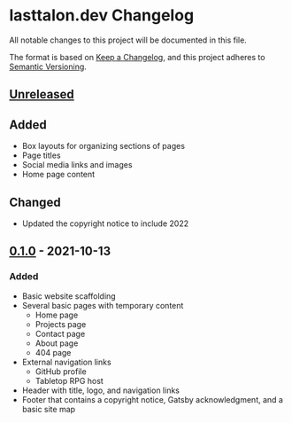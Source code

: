# lasttalon.dev Changelog

All notable changes to this project will be documented in this file.

The format is based on [Keep a Changelog][kac], and this project adheres to
[Semantic Versioning][semver].

## [Unreleased]

## Added

- Box layouts for organizing sections of pages
- Page titles
- Social media links and images
- Home page content

## Changed

- Updated the copyright notice to include 2022

## [0.1.0] - 2021-10-13

### Added

- Basic website scaffolding
- Several basic pages with temporary content
  - Home page
  - Projects page
  - Contact page
  - About page
  - 404 page
- External navigation links
  - GitHub profile
  - Tabletop RPG host
- Header with title, logo, and navigation links
- Footer that contains a copyright notice, Gatsby acknowledgment, and a basic
  site map

[unreleased]: https://github.com/LastTalon/lasttalon.dev/compare/v0.1.0...HEAD
[0.1.0]: https://github.com/LastTalon/lasttalon.dev/releases/tag/v0.1.0
[kac]: https://keepachangelog.com/en/1.1.0/
[semver]: https://semver.org/spec/v2.0.0.html
